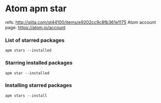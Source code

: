 # Atom apm star

refs: http://qiita.com/st44100/items/e9202cc9c8fb361e1175
Atom account page: https://atom.io/account

### List of starred packages

```
apm stars --installed
```

### Starring installed packages

```
apm star --installed
```

### Installing starred packages

```
apm stars --install
```
